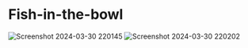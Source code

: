 # Fish-in-the-bowl

![Screenshot 2024-03-30 220145](https://github.com/ArchProtios/Fish-in-the-bowl/assets/99127122/00d441db-c771-4507-894a-6dbe1b42c699)
![Screenshot 2024-03-30 220202](https://github.com/ArchProtios/Fish-in-the-bowl/assets/99127122/e023d980-0c2a-466d-a689-096762030a52)
